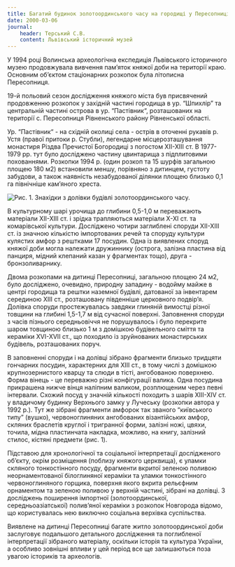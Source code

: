 ```yaml
---
title: Багатий будинок золотоординського часу на городищі у Пересопниці
date: 2000-03-06
journal:
    header: Терський С.В.
    content: Львівський історичний музей
---
```


У 1994 році Волинська археологічна експедиція Львівського історичного музею продовжувала вивчення пам’яток княжої доби на території краю. Основним об’єктом стаціонарних розкопок була літописна Пересопниця.

19-й польовий сезон дослідження княжого міста був присвячений продовженню розкопок у західній частині городища в ур. “Шпихлір” та центральній частині острова в ур. “Пастівник“, розташованих на території с. Пересопниця Рівненського району Рівненської області.

Ур. “Пастівник“ - на східній околиці села - острів в оточенні рукавів р. Устя (правої притоки р. Стубли), легендарне місцерозташування монастиря Різдва Пречистої Богородиці з погостом ХІІ-ХІІІ ст. В 1977-1979 рр. тут було досліджено частину цвинтарища з підплитовими похованнями. Розкопки 1994 р. (один розкоп та 15 шурфів загальною площею 180 м2) встановили меншу, порівняно з дитинцем, густоту забудови, а також наявність незабудованої ділянки площею близько 0,1 га північніше кам’яного хреста.

![Рис. 1. Знахідки з долівки будівлі золотоординського часу.](https://i.imgur.com/SmwLSvZ.gif)

В культурному шарі урочища до глибини 0,5-1,0 м переважають матеріали ХІІ-ХІІІ ст. і зрідка трапляються матеріали Х-ХІ ст. та комарівської культури. Досліджено чотири заглиблені споруди ХІІ-ХІІІ ст. із значною кількістю імпортованих речей та споруду культури кулястих амфор з рештками 17 посудин. Одна із виявлених споруд княжої доби могла належати дружиннику (острога, залізна пластина від панциря, мідний клепаний казан у фрагментах тощо), друга - бронзоливарнику.

Двома розкопами на дитинці Пересопниці, загальною площею 24 м2, було досліджено, очевидно, природну западину - водойму майже в центрі городища та рештки наземної будівлі, датованої за інвентарем серединою ХІІІ ст., розташовану південніше церковного подвір’я. Долівка споруди простежувалась завдяки глиняній вимостці різної товщини на глибині 1,5-1,7 м від сучасної поверхні. Заповнення споруди з часів пізнього середньовіччя не порушувалось і було перекрите шаром товщиною близько 1 м з домішкою будівельного сміття та кераміки XVI-XVII ст., що походило із зруйнованих монастирських будівель, розташованих поруч.

В заповненні споруди і на долівці зібрано фрагменти близько тридцяти гончарних посудин, характерних для ХІІІ ст., в тому числі з домішкою крупнозернистого кварцу та слюди в тісті, ангобованою поверхнею. Форма вінець - це переважно різні конфігурації валика. Одна посудина прикрашена нижче вінця наліпним валиком, розплющеним через певні інтервали. Схожий посуд у значній кількості походить з шарів ХІІІ-ХІV ст. у владичому будинку Верхнього замку у Лучеську (розкопки автора у 1992 р.). Тут же зібрані фрагменти амфорок так званого “київського типу” (вушко), червоноглиняних ангобованих візантійських амфор, скляних браслетів круглої і тригранної форми, залізні ножі, цвяхи, точила, мідна пластинчата накладка, можливо, на книгу, залізний стилос, кістяні предмети (рис. 1).

Підставою для хронологічної та соціальної інтерпретації дослідженого об’єкту, окрім розміщення (поблизу княжого церквища), є уламки скляного тонкостінного посуду, фрагменти вкритої зеленою поливою неорнаментованої білоглиняної кераміки та уламки тонкостінного червоноглиняного горщика, поверхня якого вкрита рельєфним орнаментом та зеленою поливою у верхній частині, зібрані на долівці. З досліджень поширення імпортної (золотоординської, середньоазіатської) полив’яної кераміки з розкопок Новгорода відомо, що користувалась нею виключно соціальна верхівка суспільства.

Виявлене на дитинці Пересопниці багате житло золотоординської доби заслуговує подальшого детального дослідження та поглибленої інтерпретації зібраного матеріалу, оскільки історія та культура України, а особливо зовнішні впливи у цей період все ще залишаються поза увагою істориків та археологів. 